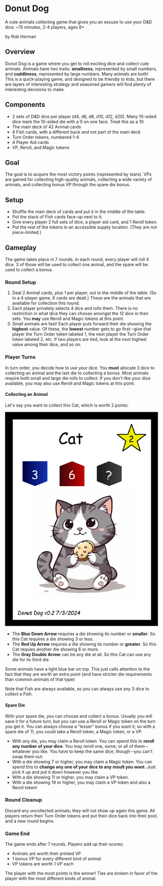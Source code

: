 # Donut Dog
A cute animals collecting game that gives you an excuse to use your D&D dice. ~15 minutes, 2-4 players, ages 8+

by Rob Herman

## Overview
Donut Dog is a game where you get to roll exciting dice and collect cute animals. Animals have two traits: **smallness**, represented by small numbers, and **cuddliness**, represented by large numbers. Many animals are both! This is a quick-playing game, and designed to be friendly to kids, but there are layers of interesting strategy and seasoned gamers will find plenty of interesting decisions to make.

## Components
* 2 sets of D&D dice per player (d4, d6, d8, d10, d12, d20). Many 10-sided dice mark the 10-sided die with a 0 on one face. Treat this as a 10.
* The main deck of 42 Animal cards
* 8 Fish cards, with a different back and not part of the main deck
* Turn Order tokens, numbered 1-4
* 4 Player Aid cards
* VP, Reroll, and Magic tokens

## Goal
The goal is to acquire the most victory points (represented by stars). VPs are gained for collecting high-quality animals, collecting a wide variety of animals, and collecting bonus VP through the spare die bonus. 

## Setup

* Shuffle the main deck of cards and put it in the middle of the table.
* Put the stack of Fish cards face-up next to it.
* Give every player 2 full sets of dice, a player aid card, and 1 Reroll token.
* Put the rest of the tokens in an accessible supply location. (They are not piece-limited.)

## Gameplay

The game takes place in 7 rounds. In each round, every player will roll 4 dice. 3 of those will be used to collect one animal, and the spare will be used to collect a bonus.

### Round Setup
1. Deal 2 Animal cards, plus 1 per player, out to the middle of the table. (So in a 4-player game, 6 cards are dealt.) These are the animals that are available for collection this round.
2. Each player privately selects 4 dice and rolls them. There is no restriction in what dice they can choose amongst the 12 dice in their sets. You **may** use Reroll and Magic tokens at this point.
3. Small animals are fast! Each player puts forward their die showing the **highest** value. Of these, the **lowest** number gets to go first--give that player the Turn Order token labeled 1, the next player the Turn Order token labeled 2, etc. If two players are tied, look at the _next_ highest value among their dice, and so on.

### Player Turns
In turn order, you decide how to use your dice. You **must** allocate 3 dice to collecting an animal and the last die to collecting a bonus. Most animals require both small and large die rolls to collect. If you don't like your dice available, you may also use Reroll and Magic tokens at this point.

#### Collecting an Animal

Let's say you want to collect this Cat, which is worth 2 points:

![Card](https://github.com/sitnaltax/donut-dog/blob/main/cat-card.png)

* The **Blue Down Arrow** requires a die showing its number or **smaller**. So this Cat requires a die showing 3 or less.
* The **Red Up Arrow** requires a die showing its number or **greater**. So this Cat requies another die showing 6 or more.
* The **Gray Double Arrow** can be any die at all. So this Cat can use any die for its third die.

Some animals have a light blue bar on top. This just calls attention to the fact that they are worth an extra point (and have stricter die requirements than common animals of that type)

Note that Fish are always available, so you can always use any 3 dice to collect a Fish.

#### Spare Die
With your spare die, you can choose and collect a bonus. Usually you will save it for a future turn, but you can use a Reroll or Magic token on the turn you get it. You can always choose a "lesser" bonus if you want it; so with a spare die of 11, you could take a Reroll token, a Magic token, or a VP. 

* With any die, you may claim a Reroll token. You can spend this to **reroll any number of your dice**. You may reroll one, some, or all of them--whatever you like. You have to keep the same dice, though--you can't swap them out.
* With a die showing 7 or higher, you may claim a Magic token. You can spend this to **change any one of your dice to any result you want.** Just pick it up and put it down however you like.
* With a die showing 11 or higher, you may claim a VP token.
* With a die showing 19 or higher, you may claim a VP token and also a Reroll token!

### Round Cleanup
Discard any uncollected animals; they will not show up again this game. All players return their Turn Order tokens and put their dice back into their pool, and a new round begins.

### Game End
The game ends after 7 rounds. Players add up their scores:
* Animals are worth their printed VP
* 1 bonus VP for every different kind of animal
* VP tokens are worth 1 VP each

The player with the most points is the winner! Ties are broken in favor of the player with the most different kinds of animal.

